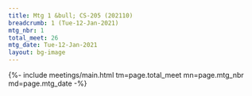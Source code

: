 ```yaml
---
title: Mtg 1 &bull; CS-205 (202110)
breadcrumb: 1 (Tue-12-Jan-2021)
mtg_nbr: 1
total_meet: 26
mtg_date: Tue-12-Jan-2021
layout: bg-image
---
```


{%- include meetings/main.html
    tm=page.total_meet
    mn=page.mtg_nbr
    md=page.mtg_date
-%}
